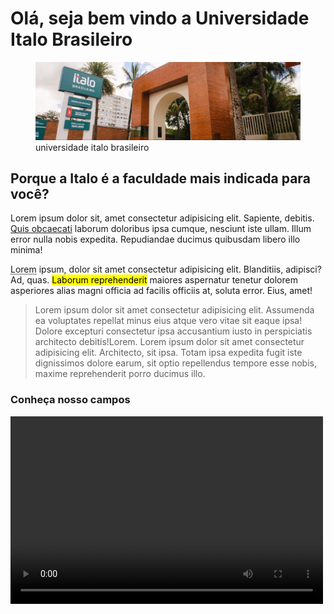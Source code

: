 <!DOCTYPE html>
<html lang="pt-br">
    <head>
        <meta charset="UTF-8">
        <meta name="viewport" content="width=device-width,initial-scale 1.0">
        <meta name="keywords" content="italo,universidade,italo brasileiro, italo católico brasileiro">
        <link rel="shortcut icon" href="favicon.ico" type="image/x-icon">
        <title>universidade-italo</title>
    </head>
    <body>
        <h1>Olá, seja bem vindo a Universidade Italo Brasileiro</h1>
        <figure>
            <img src="imagens_site_italo/imagem_entrada_site_gimp.jpg" alt="foto da logo da universidade italo brasileiro" width="" height="">
            <figcaption>universidade italo brasileiro</figcaption>
        </figure>
        <h2>Porque a Italo é a faculdade mais indicada para você?</h2>
        <p>Lorem ipsum dolor sit, amet consectetur adipisicing elit. Sapiente, debitis. <ins>Quis obcaecati</ins> laborum doloribus ipsa cumque, nesciunt iste ullam. Illum error nulla nobis expedita. Repudiandae ducimus quibusdam libero illo minima!</p>
        <p><abbr title="comando usado para gerar texto aleatório">Lorem</abbr> ipsum, dolor sit amet consectetur adipisicing elit. Blanditiis, adipisci? Ad, quas. <mark>Laborum reprehenderit</mark> maiores aspernatur tenetur dolorem asperiores alias magni officia ad facilis officiis at, soluta error. Eius, amet!</p>
        <blockquote>
            Lorem ipsum dolor sit amet consectetur adipisicing elit. Assumenda ea voluptates repellat minus eius atque vero vitae sit eaque ipsa! Dolore excepturi consectetur ipsa accusantium iusto in perspiciatis architecto debitis!Lorem.
            Lorem ipsum dolor sit amet consectetur adipisicing elit. Architecto, sit ipsa. Totam ipsa expedita fugit iste dignissimos dolore earum, sit optio repellendus tempore esse nobis, maxime reprehenderit porro ducimus illo.
        </blockquote>
        <h3>Conheça nosso campos</h3>
        <video src="" controls alt="video das instalações italo brasileiro" width="500" height="300"></video>
    </body>
    <footer>
    </footer>
</html>

